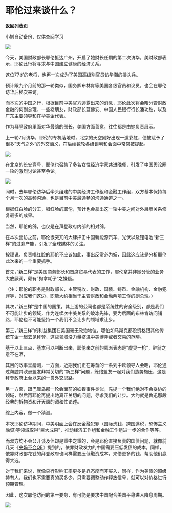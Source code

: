 # 耶伦过来谈什么？

[**返回列表页**](/gzh/政事堂2019)

小懒自动备份，仅供查阅学习

![](https://mmbiz.qpic.cn/mmbiz_jpg/rxhS23yu8cPI7rOWQKTBJ3u9RM5t2XQ1wBS8Ajpsm1Ruiavg1n6XxXicrlia6NEfKWibQQFrmic9egHyiaEHc2HVOJEg/640?wx_fmt=jpeg&from;=appmsg)

今天，美国财政部长耶伦抵达广州，开启了她财长任期的第二次访华，美财政部表示，耶伦此行将寻求与中国建立健康的经济关系。

这位77岁的老将，也再一次成为了美国高级别官员访华潮的排头兵。

预计跟九个月前的那一轮类似，国务卿布林肯等美国各级官员和议员，也会在耶伦访华后梯次来访。

而本次的中国之行，根据目前中美官方透露出来的消息，耶伦此次将会晤分管财政金融的何副总理、一些老朋友，财政部长蓝佛安、中国人民银行行长潘功胜，以及广东主要领导和在华美企代表。

作为拜登政府里面对华最鸽的部长，美国方面善意，往往都是由她负责展示。

上一轮7月访华，耶伦的专机落地时，北京的天空刚好出现一道彩虹，便被赋予了很多”天气之外“的外交涵义，在后续数轮各级谈判和会面中常常被提起。

![](https://mmbiz.qpic.cn/mmbiz_jpg/rxhS23yu8cPI7rOWQKTBJ3u9RM5t2XQ1q6kCD2QQ8QT4tuWEps8Wwu8uNvJb326APWfoqdy2gVJalbQ747NVpg/640?wx_fmt=jpeg&from;=appmsg)

在北京的长安壹号，耶伦也召集了多名女性经济学家共进晚餐，引发了中国舆论圈一轮的激烈讨论甚至争论。

![](https://mmbiz.qpic.cn/mmbiz_jpg/rxhS23yu8cPI7rOWQKTBJ3u9RM5t2XQ1Wic9fSZewzd9Z2yBAicLh1O5HzlU2iblemdic9uMtncrSJCJfnnsovpqzQ/640?wx_fmt=other&from;=appmsg)

同时，去年耶伦访华后牵头组建的中美经济工作组和金融工作组，双方基本保持每个月一次的高频沟通，也是目前中美最通畅的沟通通道之一。

根据红白脸的分工，唱红脸的耶伦，预计也会拿出这一轮中美之间对外展示关系修复最多的成果。

当然，耶伦的鸽，也仅是在拜登政府内部的相对鸽。

在本次出访之前，耶伦很突兀的大肆抨击中国新能源汽车、光伏以及锂电池“新三样”的过剩产能，引发了全球媒体的关注。

按理说，负责唱红脸的耶伦不应该如此，事出反常必为妖，因此这应该是分析耶伦此次来的一个重要抓手。  

首先，”新三样“是美国商务部长和首席贸易代表的工作，耶伦拿并非她分管的业务大放厥词，颇有”狗拿耗子“之嫌疑。

（注：耶伦的职务是财政部长，主管税收、财政、国债、铸币、金融机构、金融犯罪等，对应我们这边，职能大约相当于主管财政和金融两项工作的副总理。）

其次，”新三样“是中国的国策，其上游的公司也都是系统性的安全级别，都是我们不可能让步的领域，作为连续次中美关系的破冰先锋，要为后面的布林肯访问铺路，耶伦也不可能坚持一个我们不会让步的领域求让步。

第三，”新三样“的利益集团在美国毫无政治地位，哪怕如马斯克都没资格跟其他传统车企一起去见拜登，这些领域没力量挤进中美博弈或者交易的范畴。

基于以上三点，基本可以判断出来，耶伦来之前的鹰派表态是”虚晃一枪“，醉翁之意不在酒，

其目的政事堂猜测，一方面，近期我们正在筹备的一系列中欧领导人会晤，耶伦通过帮腔其欧洲盟友非常关切的”新三样“问题，笼络盟友一起对我们造势施压，这是拜登政府上台以来的一贯外交思路。

另一方面，跟巴厘岛那一轮会面前的妖镍事件类似，先提一个我们绝对不会妥协的领域，然后再耶伦再提出她真正关切的问题，寻求我们的让步。大约就是鲁迅那段经典的拆物资和开天窗的调和性论述。

综上内容，做一个猜测。

本次耶伦访华期间，中美明面上会在反金融犯罪（国际洗钱、跨国逃税，恐怖主义融资)等领域取得“巨大成果”，推动经济工作组和金融工作组进一步的合作等等。

而双方均不会公开谈及但却是重中之重的，会是耶伦直接负责的国债问题，就像前几天《[央妈不会QE](http://mp.weixin.qq.com/s?__biz=MzAwMzU1ODAwOQ==&mid=2650403273&idx=1&sn=6caf2a14afaafef102bff0ed3e852e46&chksm=83340edfb44387c9a71f9a01668bb03255f4d8f1e2e1cf8e8e82d46ab9f2a2b5b9b5d8f3e142&scene=21#wechat_redirect)》提到的，依靠财政发力的中国需要压低发债的成本，同样，依靠财政部花钱的拜登政府也同样需要压低融资成本，来借更多的钱，帮助他们赢得大选。  

对于我们来说，就像央行影响汇率更多是靠态度而非买入，同样，作为美债的超级持有人，我们也不需要真的买多少，只需要调整动作释放信号，就可以对价格进行预期管理。

因此，这次耶伦访问的第一要务，有可能是要求中国配合美国平稳进入降息周期。

![](https://mmbiz.qpic.cn/mmbiz_jpg/rxhS23yu8cOj0eDVyULD1vjwxef8nLFicMFbA7M0Jvcfic840p4S4QWQkibt09ic7n43kXRzjibiaKHtE9s6FVomyTaw/640?wx_fmt=jpeg&from;=appmsg)

